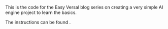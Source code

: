 This is the code for the Easy Versal blog series on creating a very simple AI engine project to learn the basics.

The instructions can be found <here>.
